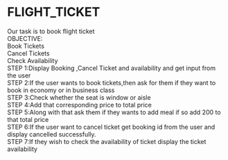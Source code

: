 # FLIGHT_TICKET
Our task is to book flight ticket</br>
OBJECTIVE:</br>
Book Tickets</br>
Cancel Tickets</br>
Check Availability</br>
STEP 1:Display  Booking ,Cancel Ticket and availability and get input from the user</br>
STEP 2:If the user wants to book tickets,then ask for them if they want to book in economy or in business class</br>
STEP 3:Check whether the seat is window or aisle</br>
STEP 4:Add that corresponding price to total price</br>
STEP 5:Along with that ask them if they wants to add meal if so add 200 to that total price</br>
STEP 6:If the user want to cancel ticket get booking id from the user and display cancelled successfully.</br>
STEP 7:If they wish to check the availability of ticket display the ticket availability</br>
